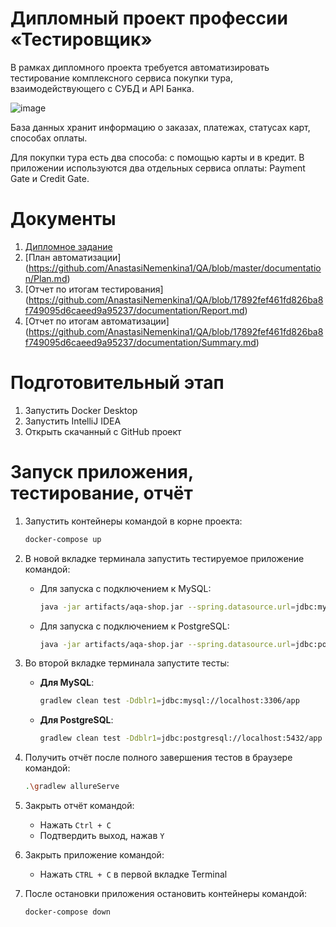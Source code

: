 # **Дипломный проект профессии «Тестировщик»**
В рамках дипломного проекта требуется автоматизировать тестирование комплексного сервиса покупки тура, взаимодействующего с СУБД и API Банка.

![image](https://github.com/user-attachments/assets/6c533754-b962-4166-aadc-ec32b9547bf6)

База данных хранит информацию о заказах, платежах, статусах карт, способах оплаты.

Для покупки тура есть два способа: с помощью карты и в кредит. В приложении используются два отдельных сервиса оплаты: Payment Gate и Credit Gate.

# Документы
1.  [Дипломное задание](https://github.com/netology-code/qa-diploma)
2.  [План автоматизации] (https://github.com/AnastasiNemenkina1/QA/blob/master/documentation/Plan.md)
3. [Отчет по итогам тестирования] (https://github.com/AnastasiNemenkina1/QA/blob/17892fef461fd826ba8f749095d6caeed9a95237/documentation/Report.md)
4. [Отчет по итогам автоматизации] (https://github.com/AnastasiNemenkina1/QA/blob/17892fef461fd826ba8f749095d6caeed9a95237/documentation/Summary.md)
# Подготовительный этап
1. Запустить Docker Desktop
2. Запустить IntelliJ IDEA
3. Открыть скачанный с GitHub проект 
# Запуск приложения, тестирование, отчёт
1. Запустить контейнеры командой в корне проекта:
   ```bash
   docker-compose up
   ```

2. В новой вкладке терминала запустить тестируемое приложение командой:

   - Для запуска с подключением к MySQL:
     ```bash
     java -jar artifacts/aqa-shop.jar --spring.datasource.url=jdbc:mysql://localhost:3306/app
     ```

   - Для запуска с подключением к PostgreSQL:
     ```bash
     java -jar artifacts/aqa-shop.jar --spring.datasource.url=jdbc:postgresql://localhost:5432/app
     ```
     
3. Во второй вкладке терминала запустите тесты:
   - **Для MySQL**:
     ```bash
     gradlew clean test -Ddblr1=jdbc:mysql://localhost:3306/app
     ```
     
   - **Для PostgreSQL**:
     ```bash
     gradlew clean test -Ddblr1=jdbc:postgresql://localhost:5432/app
     ```
     
4. Получить отчёт после полного завершения тестов в браузере командой:
   ```bash
   .\gradlew allureServe
   ```

5. Закрыть отчёт командой:
   - Нажать `Ctrl + C`
   - Подтвердить выход, нажав `Y`

6. Закрыть приложение командой:
   - Нажать `CTRL + C` в первой вкладке Terminal

7. После остановки приложения остановить контейнеры командой:
    ```bash
    docker-compose down
    ```
